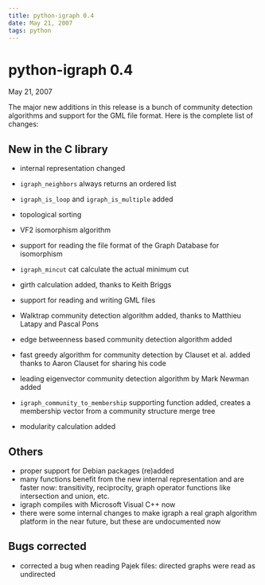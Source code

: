 ```yaml
---
title: python-igraph 0.4
date: May 21, 2007
tags: python
---
```


python-igraph 0.4
=================

May 21, 2007

The major new additions in this release is a bunch of community
detection algorithms and support for the GML file format. Here 
is the complete list of changes:

<!--more-->

New in the C library
--------------------

- internal representation changed
- `igraph_neighbors` always returns an ordered list
- `igraph_is_loop` and `igraph_is_multiple` added

- topological sorting
- VF2 isomorphism algorithm
- support for reading the file format of the Graph Database for isomorphism
- `igraph_mincut` cat calculate the actual minimum cut
- girth calculation added, thanks to Keith Briggs
- support for reading and writing GML files

- Walktrap community detection algorithm added, thanks to Matthieu Latapy 
  and Pascal Pons
- edge betweenness based community detection algorithm added
- fast greedy algorithm for community detection by Clauset et al. added
  thanks to Aaron Clauset for sharing his code
- leading eigenvector community detection algorithm by Mark Newman added
- `igraph_community_to_membership` supporting function added, creates 
  a membership vector from a community structure merge tree
- modularity calculation added

Others
------

- proper support for Debian packages (re)added
- many functions benefit from the new internal representation and are 
  faster now: transitivity, reciprocity, graph operator functions like 
  intersection and union, etc.
- igraph compiles with Microsoft Visual C++ now
- there were some internal changes to make igraph a real graph algorithm
  platform in the near future, but these are undocumented now

Bugs corrected
--------------

- corrected a bug when reading Pajek files: directed graphs were read as
  undirected
